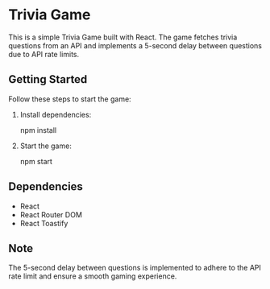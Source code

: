 # Trivia Game

This is a simple Trivia Game built with React. The game fetches trivia questions from an API and implements a 5-second delay between questions due to API rate limits.

## Getting Started

Follow these steps to start the game:

1. Install dependencies:

    npm install

2. Start the game:
    
    npm start

## Dependencies

- React
- React Router DOM
- React Toastify

## Note

The 5-second delay between questions is implemented to adhere to the API rate limit and ensure a smooth gaming experience.
